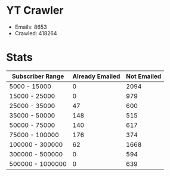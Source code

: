 # YT Crawler
- Emails: 8653
- Crawled: 418264

# Stats
| Subscriber Range  | Already Emailed | Not Emailed |
|-------|-------|-------|
| 5000 - 15000 | 0 | 2094 |
| 15000 - 25000 | 0 | 979 |
| 25000 - 35000 | 47 | 600 |
| 35000 - 50000 | 148 | 515 |
| 50000 - 75000 | 140 | 617 |
| 75000 - 100000 | 176 | 374 |
| 100000 - 300000 | 62 | 1668 |
| 300000 - 500000 | 0 | 594 |
| 500000 - 1000000 | 0 | 639 |
